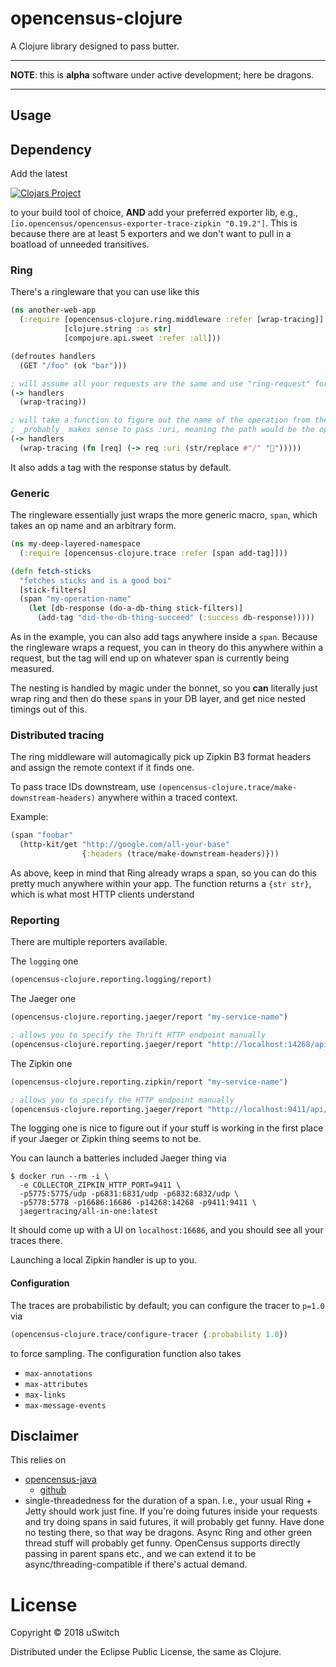 # opencensus-clojure

A Clojure library designed to pass butter.

****
**NOTE**: this is __**alpha**__ software under active development; here be dragons.
****

## Usage

## Dependency

Add the latest 

[![Clojars Project](http://clojars.org/uswitch/opencensus-clojure/latest-version.svg)](http://clojars.org/uswitch/opencensus-clojure) 

to your build tool of choice, **AND** add your preferred exporter lib, e.g.,
`[io.opencensus/opencensus-exporter-trace-zipkin "0.19.2"]`. This is because there are at least 5 exporters and we don't
want to pull in a boatload of unneeded transitives.

### Ring
There's a ringleware that you can use like this
```clojure
(ns another-web-app
  (:require [opencensus-clojure.ring.middleware :refer [wrap-tracing]]
            [clojure.string :as str]
            [compojure.api.sweet :refer :all]))

(defroutes handlers
  (GET "/foo" (ok "bar")))

; will assume all your requests are the same and use "ring-request" for the operation name
(-> handlers
  (wrap-tracing))

; will take a function to figure out the name of the operation from the request. For a ring app, it
; _probably_ makes sense to pass :uri, meaning the path would be the operation name
(-> handlers
  (wrap-tracing (fn [req] (-> req :uri (str/replace #"/" "🦄")))))

```

It also adds a tag with the response status by default.

### Generic

The ringleware essentially just wraps the more generic macro, `span`, which takes an op name 
and an arbitrary form.

```clojure
(ns my-deep-layered-namespace
  (:require [opencensus-clojure.trace :refer [span add-tag]]))

(defn fetch-sticks
  "fetches sticks and is a good boi" 
  [stick-filters]
  (span "my-operation-name"
    (let [db-response (do-a-db-thing stick-filters)]
      (add-tag "did-the-db-thing-succeed" (:success db-response)))))
```
As in the example, you can also add tags anywhere inside a `span`. Because the ringleware wraps a request,
you can in theory do this anywhere within a request, but the tag will end up on whatever span is currently
being measured.

The nesting is handled by magic under the bonnet, so you **can** literally just wrap ring and then do these
`span`s in your DB layer, and get nice nested timings out of this.

### Distributed tracing

The ring middleware will automagically pick up Zipkin B3 format headers and assign the remote context if it finds one.

To pass trace IDs downstream, use `(opencensus-clojure.trace/make-downstream-headers)` anywhere within a traced context.

Example:
```clojure
(span "foobar"
  (http-kit/get "http://google.com/all-your-base"
                {:headers (trace/make-downstream-headers)}))
```

As above, keep in mind that Ring already wraps a span, so you can do this pretty much anywhere within your app.
The function returns a `{str str}`, which is what most HTTP clients understand

### Reporting

There are multiple reporters available.

The `logging` one
```clojure
(opencensus-clojure.reporting.logging/report)
```

The Jaeger one
```clojure
(opencensus-clojure.reporting.jaeger/report "my-service-name")

; allows you to specify the Thrift HTTP endpoint manually
(opencensus-clojure.reporting.jaeger/report "http://localhost:14268/api/traces" "my-service-name")
```

The Zipkin one
```clojure
(opencensus-clojure.reporting.zipkin/report "my-service-name")

; allows you to specify the HTTP endpoint manually
(opencensus-clojure.reporting.jaeger/report "http://localhost:9411/api/v2/spans" "my-service-name")
```

The logging one is nice to figure out if your stuff is working in the first place if your Jaeger or Zipkin thing seems
to not be. 

You can launch a batteries included Jaeger thing via
```shell
$ docker run --rm -i \
  -e COLLECTOR_ZIPKIN_HTTP_PORT=9411 \
  -p5775:5775/udp -p6831:6831/udp -p6832:6832/udp \
  -p5778:5778 -p16686:16686 -p14268:14268 -p9411:9411 \
  jaegertracing/all-in-one:latest
```
It should come up with a UI on `localhost:16686`, and you should see all your traces there.

Launching a local Zipkin handler is up to you.

#### Configuration

The traces are probabilistic by default; you can configure the tracer to `p=1.0` via
```clojure
(opencensus-clojure.trace/configure-tracer {:probability 1.0})
```
to force sampling. The configuration function also takes
- `max-annotations`
- `max-attributes`
- `max-links`
- `max-message-events`

## Disclaimer

This relies on 
- [opencensus-java](https://www.javadoc.io/doc/io.opencensus/opencensus-api/0.12.3)
  - [github](https://github.com/census-instrumentation/opencensus-java)
- single-threadedness for the duration of a span. I.e., your usual Ring + Jetty should work just fine.
 If you're doing futures inside your requests and try doing spans in said futures, it will probably
 get funny. Have done no testing there, so that way be dragons.
 Async Ring and other green thread stuff will probably get funny.
 OpenCensus supports directly passing in parent spans etc., and we can extend it to be 
 async/threading-compatible if there's actual demand.

# License

Copyright © 2018 uSwitch

Distributed under the Eclipse Public License, the same as Clojure.
